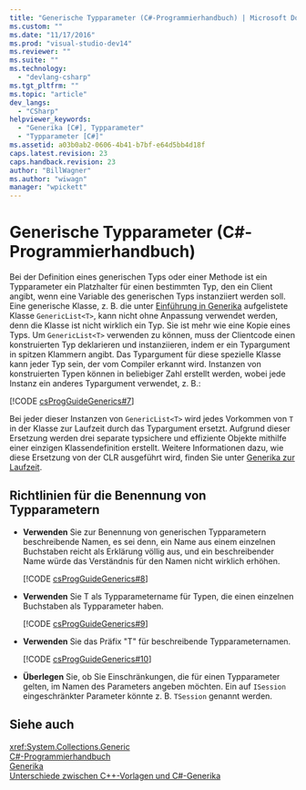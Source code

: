 ```yaml
---
title: "Generische Typparameter (C#-Programmierhandbuch) | Microsoft Docs"
ms.custom: ""
ms.date: "11/17/2016"
ms.prod: "visual-studio-dev14"
ms.reviewer: ""
ms.suite: ""
ms.technology: 
  - "devlang-csharp"
ms.tgt_pltfrm: ""
ms.topic: "article"
dev_langs: 
  - "CSharp"
helpviewer_keywords: 
  - "Generika [C#], Typparameter"
  - "Typparameter [C#]"
ms.assetid: a03b0ab2-0606-4b41-b7bf-e64d5bb4d18f
caps.latest.revision: 23
caps.handback.revision: 23
author: "BillWagner"
ms.author: "wiwagn"
manager: "wpickett"
---
```

# Generische Typparameter (C#-Programmierhandbuch)
Bei der Definition eines generischen Typs oder einer Methode ist ein Typparameter ein Platzhalter für einen bestimmten Typ, den ein Client angibt, wenn eine Variable des generischen Typs instanziiert werden soll.  Eine generische Klasse, z. B. die unter [Einführung in Generika](../../../csharp/programming-guide/generics/introduction-to-generics.md) aufgelistete Klasse `GenericList<T>`, kann nicht ohne Anpassung verwendet werden, denn die Klasse ist nicht wirklich ein Typ. Sie ist mehr wie eine Kopie eines Typs.  Um `GenericList<T>` verwenden zu können, muss der Clientcode einen konstruierten Typ deklarieren und instanziieren, indem er ein Typargument in spitzen Klammern angibt.  Das Typargument für diese spezielle Klasse kann jeder Typ sein, der vom Compiler erkannt wird.  Instanzen von konstruierten Typen können in beliebiger Zahl erstellt werden, wobei jede Instanz ein anderes Typargument verwendet, z. B.:  
  
 [!CODE [csProgGuideGenerics#7](../CodeSnippet/VS_Snippets_VBCSharp/csProgGuideGenerics#7)]  
  
 Bei jeder dieser Instanzen von `GenericList<T>` wird jedes Vorkommen von `T` in der Klasse zur Laufzeit durch das Typargument ersetzt.  Aufgrund dieser Ersetzung werden drei separate typsichere und effiziente Objekte mithilfe einer einzigen Klassendefinition erstellt.  Weitere Informationen dazu, wie diese Ersetzung von der CLR ausgeführt wird, finden Sie unter [Generika zur Laufzeit](../../../csharp/programming-guide/generics/generics-in-the-run-time.md).  
  
## Richtlinien für die Benennung von Typparametern  
  
-   **Verwenden** Sie zur Benennung von generischen Typparametern beschreibende Namen, es sei denn, ein Name aus einem einzelnen Buchstaben reicht als Erklärung völlig aus, und ein beschreibender Name würde das Verständnis für den Namen nicht wirklich erhöhen.  
  
     [!CODE [csProgGuideGenerics#8](../CodeSnippet/VS_Snippets_VBCSharp/csProgGuideGenerics#8)]  
  
-   **Verwenden** Sie T als Typparametername für Typen, die einen einzelnen Buchstaben als Typparameter haben.  
  
     [!CODE [csProgGuideGenerics#9](../CodeSnippet/VS_Snippets_VBCSharp/csProgGuideGenerics#9)]  
  
-   **Verwenden** Sie das Präfix "T" für beschreibende Typparameternamen.  
  
     [!CODE [csProgGuideGenerics#10](../CodeSnippet/VS_Snippets_VBCSharp/csProgGuideGenerics#10)]  
  
-   **Überlegen** Sie, ob Sie Einschränkungen, die für einen Typparameter gelten, im Namen des Parameters angeben möchten.  Ein auf `ISession` eingeschränkter Parameter könnte z. B. `TSession` genannt werden.  
  
## Siehe auch  
 <xref:System.Collections.Generic>   
 [C\#\-Programmierhandbuch](../../../csharp/programming-guide/index.md)   
 [Generika](../../../csharp/programming-guide/generics/index.md)   
 [Unterschiede zwischen C\+\+\-Vorlagen und C\#\-Generika](../../../csharp/programming-guide/generics/differences-between-cpp-templates-and-csharp-generics.md)